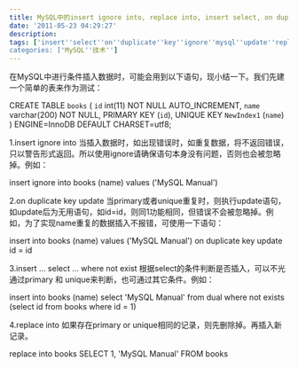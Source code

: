 ```yaml
---
title: MySQL中的insert ignore into, replace into, insert select, on duplicate key update的用法小结
date: '2011-05-23 04:29:27'
description: 
tags: ['insert''select''on''duplicate''key''ignore''mysql''update''replace''into'']
categories: ['MySQL''技术'']
---
```


在MySQL中进行条件插入数据时，可能会用到以下语句，现小结一下。我们先建一个简单的表来作为测试：

CREATE TABLE `books` (
  `id` int(11) NOT NULL AUTO_INCREMENT,
  `name` varchar(200) NOT NULL,
  PRIMARY KEY (`id`),
  UNIQUE KEY `NewIndex1` (`name`)
) ENGINE=InnoDB DEFAULT CHARSET=utf8;



1.insert ignore into
当插入数据时，如出现错误时，如重复数据，将不返回错误，只以警告形式返回。所以使用ignore请确保语句本身没有问题，否则也会被忽略掉。例如：


insert ignore into books (name) values ('MySQL Manual')



2.on duplicate key update
当primary或者unique重复时，则执行update语句，如update后为无用语句，如id=id，则同1功能相同，但错误不会被忽略掉。例如，为了实现name重复的数据插入不报错，可使用一下语句：


insert into books (name) values ('MySQL Manual') on duplicate key update id = id



3.insert ... select ... where not exist
根据select的条件判断是否插入，可以不光通过primary 和 unique来判断，也可通过其它条件。例如：


insert into books (name) select 'MySQL Manual' from dual where not exists (select id from books where id = 1)



4.replace into
如果存在primary or unique相同的记录，则先删除掉。再插入新记录。


replace into books SELECT 1, 'MySQL Manual' FROM books
